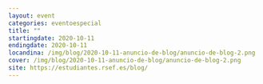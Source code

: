 ```yaml
---
layout: event
categories: eventoespecial
title: ""
startingdate: 2020-10-11
endingdate: 2020-10-11
locandina: /img/blog/2020-10-11-anuncio-de-blog/anuncio-de-blog-2.png
cover: /img/blog/2020-10-11-anuncio-de-blog/anuncio-de-blog-2.png
site: https://estudiantes.rsef.es/blog/
---
```

